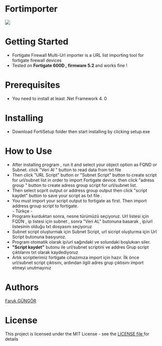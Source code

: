 # Fortimporter
<img src="https://portforward.com/help/firewall-to-internet.jpg">

# Getting Started 
- Fortigate Firewall Multi-Url importer is a URL list importing tool for fortigate firewall devices  </br>
- Tested on <b>Fortigate 600D , firmware 5.2 </b>and works fine ! </br>

# Prerequisites

- You need to install at least .Net Framework 4. 0 

# Installing 
- Download FortiSetup folder then start installing by clicking setup.exe  

# How to Use 
 - After installing program , run it and select your object option as FQND or Subnet. click "Veri Al "  button to read data from txt file </br>
- Then click "URL Script" button or "Subnet Script" button  to create script for url/subnet list in order to import Fortigate device. then click "adress group " button to create adress group script for url/subnet list. 
- Then select scprit output or address group output then click "script kaydet" button to save your script as txt file .
- You must import your script output to fortigate as first. Then import address group script to fortigate. </br>
 *-* Türkçe *-*  </br>
 - Programı kurduktan sonra, nesne  türümüzü seçiyoruz. Url listesi için FQDN , ip listesi için subnet , sonra "Veri AL" butonuna basarak , ip/url listesinin olduğu txt dosyasını seçiyoruz </br> 
 - Subnet script oluşturmak için Subnet Script, url sicript oluşturma için Url Script butonuna basıyuroz. </br>
 - Program otomatik olarak ip/url sağındaki ve solundaki boşlukıarı siler. </br>
 - <b>"Script kaydet"</b> butonu ile url/subnet scriptini ve addres Grup script çıktılarını txt olarak kaydediyoruz </br>
 - Artık scriptlerimiz fortigate cihazımıza import için hazır. İlk önce url/subnet script çıktısını, ardından ilgili adres grup çıktısını import etmeyi unutmayınız 
# Authors 

<a href="https://github.com/farcompen"> Faruk GÜNGÖR </a>

# License
This project is licensed under the MIT License - see the <a href="https://github.com/farcompen/Fortimporter/blob/master/LICENSE">LICENSE file </a> for details



